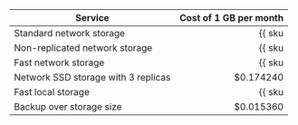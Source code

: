 | Service | Cost of 1 GB per month |
|--------------------------------|-------------------------------------------------------------------------------:|
| Standard network storage | {{ sku|USD|mdb.cluster.network-hdd.elasticsearch|month|string }} |
| Non-replicated network storage | {{ sku|USD|mdb.cluster.network-ssd-nonreplicated.elasticsearch|month|string }} |
| Fast network storage | {{ sku|USD|mdb.cluster.network-nvme.elasticsearch|month|string }} |
| Network SSD storage with 3 replicas | $0.174240 |
| Fast local storage | {{ sku|USD|mdb.cluster.local-nvme.elasticsearch|month|string }} |
| Backup over storage size | $0.015360 |